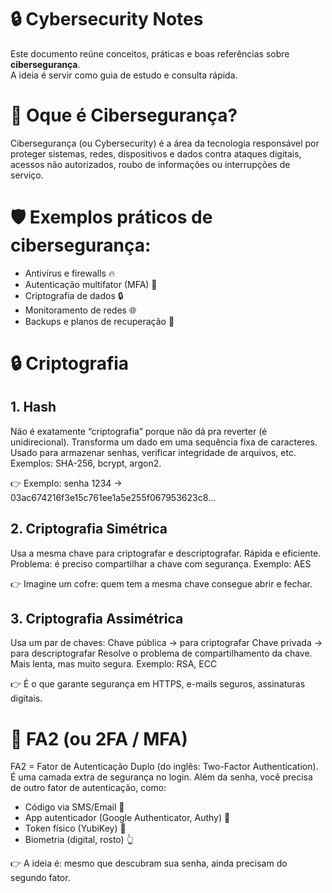 # 🔒 Cybersecurity Notes

Este documento reúne conceitos, práticas e boas referências sobre **cibersegurança**.  
A ideia é servir como guia de estudo e consulta rápida.

# 🪪 Oque é Cibersegurança?
Cibersegurança (ou Cybersecurity) é a área da tecnologia responsável por proteger sistemas, redes, dispositivos e dados contra ataques digitais, acessos não autorizados, roubo de informações ou interrupções de serviço.

# 🛡️ Exemplos práticos de cibersegurança:

- Antivírus e firewalls 🔥
- Autenticação multifator (MFA) 🔑
- Criptografia de dados 🔒
- Monitoramento de redes 🌐
- Backups e planos de recuperação 📂

# 🔒 Criptografia
## 1. Hash
Não é exatamente “criptografia” porque não dá pra reverter (é unidirecional).
Transforma um dado em uma sequência fixa de caracteres.
Usado para armazenar senhas, verificar integridade de arquivos, etc.
Exemplos: SHA-256, bcrypt, argon2.

👉 Exemplo: senha 1234 → 03ac674216f3e15c761ee1a5e255f067953623c8…

## 2. Criptografia Simétrica

Usa a mesma chave para criptografar e descriptografar.
Rápida e eficiente.
Problema: é preciso compartilhar a chave com segurança.
Exemplo: AES

👉 Imagine um cofre: quem tem a mesma chave consegue abrir e fechar.

## 3. Criptografia Assimétrica

Usa um par de chaves:
Chave pública → para criptografar
Chave privada → para descriptografar
Resolve o problema de compartilhamento da chave.
Mais lenta, mas muito segura.
Exemplo: RSA, ECC

👉 É o que garante segurança em HTTPS, e-mails seguros, assinaturas digitais.

# 🔑 FA2 (ou 2FA / MFA)

FA2 = Fator de Autenticação Duplo (do inglês: Two-Factor Authentication).
É uma camada extra de segurança no login.
Além da senha, você precisa de outro fator de autenticação, como:
- Código via SMS/Email 📩
- App autenticador (Google Authenticator, Authy) 📱
- Token físico (YubiKey) 🔑
- Biometria (digital, rosto) 👆

👉 A ideia é: mesmo que descubram sua senha, ainda precisam do segundo fator.
